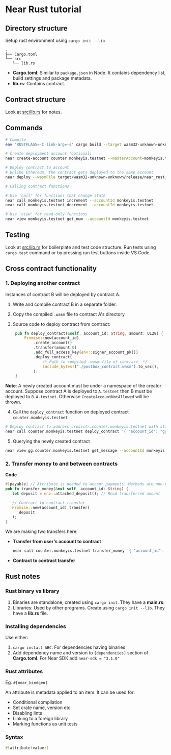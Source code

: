 # Near Rust tutorial

## Directory structure

Setup rust environment using `cargo init --lib`

```
.
├── Cargo.toml
└── src
   └── lib.rs
```

- **Cargo.toml**: Similar to `package.json` in Node. It contains dependency list, build settings and package metadata.
- **lib.rs**: Contains contract.

## Contract structure

Look at [src/lib.rs](./src/lib.rs) for notes.

## Commands
```sh
# Compile
env 'RUSTFLAGS=-C link-arg=-s' cargo build --target wasm32-unknown-unknown --release

# Create deployment account (optional)
near create-account counter.monkeyis.testnet --masterAccount=monkeyis.testnet  --initialBalance 10000000

# Deploy contract to account
# Unlike Ethereum, the contract gets deployed to the same account
near deploy --wasmFile target/wasm32-unknown-unknown/release/near_rust_tutorial.wasm --accountId counter.monkeyis.testnet

# Calling contract functions

# Use 'call' for functions that change state
near call monkeyis.testnet increment --accountId monkeyis.testnet
near call monkeyis.testnet decrement --accountId monkeyis.testnet

# Use 'view' for read-only functions
near view monkeyis.testnet get_num --accountId monkeyis.testnet
```

## Testing

Look at [src/lib.rs](./src/lib.rs) for boilerplate and test code structure. Run tests using `cargo test` command or by pressing run test buttons inside VS Code.

## Cross contract functionality

### 1. Deploying another contract

Instances of contract B will be deployed by contract A.

1. Write and compile contract B in a separate folder.
2. Copy the compiled `.wasm` file to contract A's directory
3. Source code to deploy contract from contract:

   ```rs
    pub fn deploy_contract(&self, account_id: String, amount: U128) {
        Promise::new(account_id)
            .create_account()
            .transfer(amount.0)
            .add_full_access_key(env::signer_account_pk())
            .deploy_contract(
                /* Path to compiled .wasm file of contract  */
                include_bytes!("./postbox_contract.wasm").to_vec(),
            );
    }
   ```

**Note**: A newly created account must be under a namespace of the creator account. Suppose contract A is deployed to `A.testnet` then B must be deployed to `B.A.testnet`. Otherwise `CreateAccountNotAllowed` will be thrown.

4. Call the `deploy_contract` function on deployed contract `counter.monkeyis.testnet`

```sh
# Deploy contract to address crossctr.counter.monkeyis.testnet with starting balance of 10 Near
near call counter.monkeyis.testnet deploy_contract '{ "account_id": "gg.counter.monkeyis.testnet", "amount": "10000000000000000000000000" }' --accountId counter.monkeyis.testnet
```

5. Querying the newly created contract

```sh
near view gg.counter.monkeyis.testnet get_message --accountId monkeyis.testnet
```

### 2. Transfer money to and between contracts

**Code**

```rs
#[payable] // Attribute is needed to accept payments. Methods are non-payable by default.
pub fn transfer_money(&mut self, account_id: String) {
   let deposit = env::attached_deposit(); // Read transferred amount

   // Contract to contract transfer
   Promise::new(account_id).transfer(
      deposit
   );
}
```

We are making two transfers here:
- **Transfer from user's account to contract**

   ```sh
   near call counter.monkeyis.testnet transfer_money '{ "account_id": "gg.counter.monkeyis.testnet" }' --accountId counter.monkeyis.testnet --amount 2
   ```

- **Contract to contract transfer**

## Rust notes

### Rust binary vs library
1. Binaries are standalone, created using `cargo init`. They have a **main.rs**.
2. Libraries: Used by other programs. Create using `cargo init --lib`. They have a **lib.rs** file.

### Installing dependencies
Use either:
1. `cargo install ABC`: For dependencies having binaries
2. Add dependency name and version to `[dependencies]` section of **Cargo.toml**. For Near SDK add `near-sdk = "3.1.0"`


### Rust attributes

Eg. `#[near_bindgen]`

An attribute is metadata applied to an item. It can be used for:
- Conditional compilation
- Set crate name, version etc
- Disabling lints
- Linking to a foreign library
- Marking functions as unit tests

### Syntax
```rs
#[attribute(value)]
```